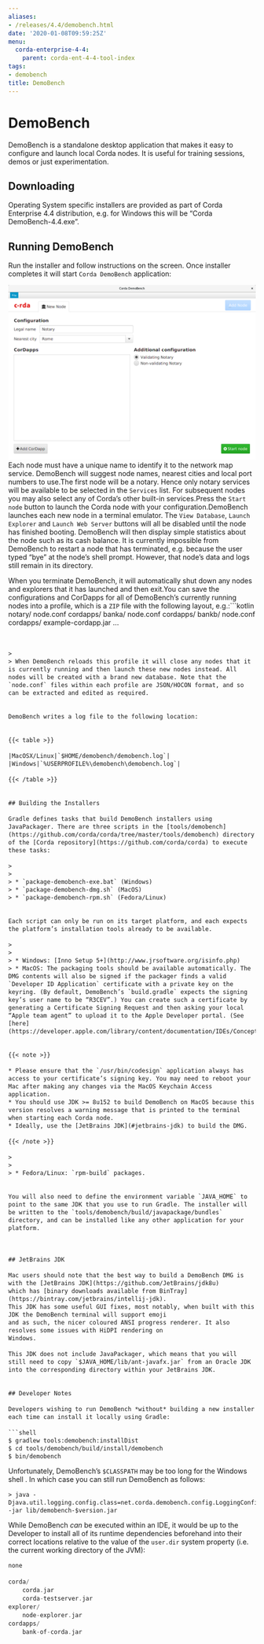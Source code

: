 ```yaml
---
aliases:
- /releases/4.4/demobench.html
date: '2020-01-08T09:59:25Z'
menu:
  corda-enterprise-4-4:
    parent: corda-ent-4-4-tool-index
tags:
- demobench
title: DemoBench
---
```



# DemoBench

DemoBench is a standalone desktop application that makes it easy to configure and launch local Corda nodes. It is useful for training sessions, demos or just experimentation.


## Downloading

Operating System specific installers are provided as part of Corda Enterprise 4.4 distribution, e.g. for Windows this will be “Corda DemoBench-4.4.exe”.


## Running DemoBench

Run the installer and follow instructions on the screen.
Once installer completes it will start `Corda DemoBench` application:

![demobench initial](./resources/demobench-initial.png "demobench initial")
Each node must have a unique name to identify it to the network map service. DemoBench will suggest node names, nearest cities and local port numbers to use.The first node will be a notary. Hence only notary services will be available to be selected in the `Services` list. For subsequent nodes you may also select any of Corda’s other built-in services.Press the `Start node` button to launch the Corda node with your configuration.DemoBench launches each new node in a terminal emulator. The `View Database`, `Launch Explorer` and `Launch Web Server` buttons will all be disabled until the node has finished booting. DemoBench will then display simple statistics about the node such as its cash balance.
It is currently impossible from DemoBench to restart a node that has terminated, e.g. because the user typed “bye” at the node’s shell prompt. However, that node’s data and logs still remain in its directory.

When you terminate DemoBench, it will automatically shut down any nodes and explorers that it has launched and then exit.You can save the configurations and CorDapps for all of DemoBench’s currently running nodes into a profile, which is a `ZIP` file with the following layout, e.g.:```kotlin
notary/
    node.conf
    cordapps/
banka/
    node.conf
    cordapps/
bankb/
    node.conf
    cordapps/
        example-cordapp.jar
...
```


>
> When DemoBench reloads this profile it will close any nodes that it is currently running and then launch these new nodes instead. All nodes will be created with a brand new database. Note that the `node.conf` files within each profile are JSON/HOCON format, and so can be extracted and edited as required.


DemoBench writes a log file to the following location:


{{< table >}}

|MacOSX/Linux|`$HOME/demobench/demobench.log`|
|Windows|`%USERPROFILE%\demobench\demobench.log`|

{{< /table >}}


## Building the Installers

Gradle defines tasks that build DemoBench installers using JavaPackager. There are three scripts in the [tools/demobench](https://github.com/corda/corda/tree/master/tools/demobench) directory of the [Corda repository](https://github.com/corda/corda) to execute these tasks:

>
>
> * `package-demobench-exe.bat` (Windows)
> * `package-demobench-dmg.sh` (MacOS)
> * `package-demobench-rpm.sh` (Fedora/Linux)


Each script can only be run on its target platform, and each expects the platform’s installation tools already to be available.

>
>
> * Windows: [Inno Setup 5+](http://www.jrsoftware.org/isinfo.php)
> * MacOS: The packaging tools should be available automatically. The DMG contents will also be signed if the packager finds a valid `Developer ID Application` certificate with a private key on the keyring. (By default, DemoBench’s `build.gradle` expects the signing key’s user name to be “R3CEV”.) You can create such a certificate by generating a Certificate Signing Request and then asking your local “Apple team agent” to upload it to the Apple Developer portal. (See [here](https://developer.apple.com/library/content/documentation/IDEs/Conceptual/AppDistributionGuide/MaintainingCertificates/MaintainingCertificates.html).)


{{< note >}}

* Please ensure that the `/usr/bin/codesign` application always has access to your certificate’s signing key. You may need to reboot your Mac after making any changes via the MacOS Keychain Access application.
* You should use JDK >= 8u152 to build DemoBench on MacOS because this version resolves a warning message that is printed to the terminal when starting each Corda node.
* Ideally, use the [JetBrains JDK](#jetbrains-jdk) to build the DMG.

{{< /note >}}

>
>
> * Fedora/Linux: `rpm-build` packages.


You will also need to define the environment variable `JAVA_HOME` to point to the same JDK that you use to run Gradle. The installer will be written to the `tools/demobench/build/javapackage/bundles` directory, and can be installed like any other application for your platform.



## JetBrains JDK

Mac users should note that the best way to build a DemoBench DMG is with the [JetBrains JDK](https://github.com/JetBrains/jdk8u)
which has [binary downloads available from BinTray](https://bintray.com/jetbrains/intellij-jdk).
This JDK has some useful GUI fixes, most notably, when built with this JDK the DemoBench terminal will support emoji
and as such, the nicer coloured ANSI progress renderer. It also resolves some issues with HiDPI rendering on
Windows.

This JDK does not include JavaPackager, which means that you will still need to copy `$JAVA_HOME/lib/ant-javafx.jar` from an Oracle JDK into the corresponding directory within your JetBrains JDK.


## Developer Notes

Developers wishing to run DemoBench *without* building a new installer each time can install it locally using Gradle:

```shell
$ gradlew tools:demobench:installDist
$ cd tools/demobench/build/install/demobench
$ bin/demobench
```

Unfortunately, DemoBench’s `$CLASSPATH` may be too long for the Windows shell . In which case you can still run DemoBench as follows:

```shell
> java -Djava.util.logging.config.class=net.corda.demobench.config.LoggingConfig -jar lib/demobench-$version.jar
```

While DemoBench *can* be executed within an IDE, it would be up to the Developer to install all of its runtime
dependencies beforehand into their correct locations relative to the value of the `user.dir` system property (i.e. the
current working directory of the JVM):

```kotlin
none

corda/
    corda.jar
    corda-testserver.jar
explorer/
    node-explorer.jar
cordapps/
    bank-of-corda.jar
```


